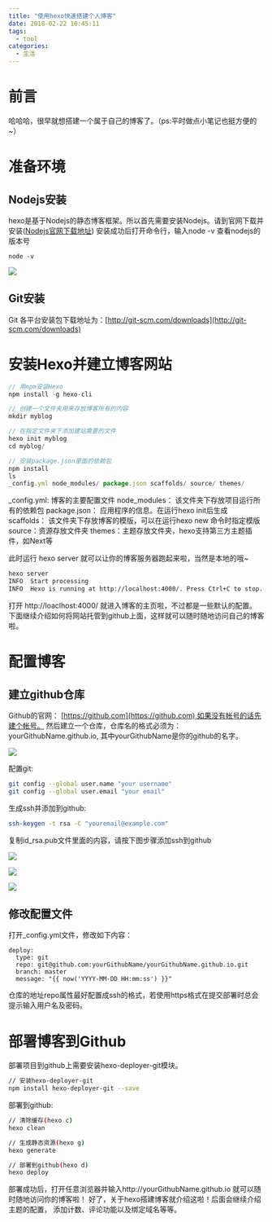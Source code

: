 ```yaml
---
title: "使用hexo快速搭建个人博客"
date: 2018-02-22 10:45:11
tags:
  - tool
categories:
  - 生活
---
```


# 前言
哈哈哈，很早就想搭建一个属于自己的博客了。（ps:平时做点小笔记也挺方便的~）

# 准备环境
## Nodejs安装
hexo是基于Nodejs的静态博客框架。所以首先需要安装Nodejs。请到官网下载并安装([Nodejs官网下载地址](https://nodejs.org/en/))
安装成功后打开命令行，输入node -v 查看nodejs的版本号

```
node -v

```
![](/images/01.png)

## Git安装

Git 各平台安装包下载地址为：[http://git-scm.com/downloads](http://git-scm.com/downloads)

# 安装Hexo并建立博客网站

``` javascript
// 用npm安装Hexo
npm install -g hexo-cli

// 创建一个文件夹用来存放博客所有的内容
mkdir myblog

// 在指定文件夹下添加建站需要的文件
hexo init myblog
cd myblog/

// 安装package.json里面的依赖包
npm install
ls
_config.yml node_modules/ package.json scaffolds/ source/ themes/

```
_config.yml: 博客的主要配置文件
node_modules： 该文件夹下存放项目运行所有的依赖包
package.json： 应用程序的信息。在运行hexo init后生成
scaffolds： 该文件夹下存放博客的模版，可以在运行hexo new 命令时指定模版
source：资源存放文件夹
themes：主题存放文件夹，hexo支持第三方主题插件，如Next等

此时运行 hexo server 就可以让你的博客服务器跑起来啦，当然是本地的哦~

``` bash
hexo server
INFO  Start processing
INFO  Hexo is running at http://localhost:4000/. Press Ctrl+C to stop.
```
打开 http://loaclhost:4000/ 就进入博客的主页啦，不过都是一些默认的配置。
下面继续介绍如何将网站托管到github上面，这样就可以随时随地访问自己的博客啦。

# 配置博客

## 建立github仓库
Github的官网： [https://github.com](https://github.com),如果没有帐号的话先建个帐号。
然后建立一个仓库，仓库名的格式必须为： yourGithubName.github.io, 其中yourGithubName是你的github的名字。

![](/images/02.png)

配置git:

``` bash
git config --global user.name "your username"
git config --global user.email "your email"
```

生成ssh并添加到github:

``` bash
ssh-keygen -t rsa -C "youremail@example.com"
```
复制id_rsa.pub文件里面的内容，请按下图步骤添加ssh到github

![](/images/03.png)

![](/images/04.png)

![](/images/05.png)

## 修改配置文件
打开_config.yml文件，修改如下内容：

```
deploy:
  type: git
  repo: git@github.com:yourGithubName/yourGithubName.github.io.git
  branch: master
  message: "{{ now('YYYY-MM-DD HH:mm:ss') }}"

```
仓库的地址repo属性最好配置成ssh的格式，若使用https格式在提交部署时总会提示输入用户名及密码。

# 部署博客到Github
部署项目到github上需要安装hexo-deployer-git模块。

``` bash
// 安装hexo-deployer-git
npm install hexo-deployer-git --save
```
部署到github:
``` bash
// 清除缓存(hexo c)
hexo clean

// 生成静态资源(hexo g)
hexo generate

// 部署到github(hexo d)
hexo deploy
```
部署成功后，打开任意浏览器并输入http://yourGithubName.github.io 就可以随时随地访问你的博客啦！
好了，关于hexo搭建博客就介绍这啦！后面会继续介绍主题的配置， 添加计数、评论功能以及绑定域名等等。
